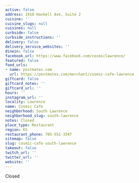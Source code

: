 ```yaml
---
active: false
address: 1910 Haskell Ave, Suite 2
cuisine: ''
cuisine_slugs: null
cuisines: null
curbside: false
curbside_instructions: ''
delivery: false
delivery_service_websites: ''
dinein: false
facebook_url: https://www.facebook.com/cosmiclawrence/
featured: false
food_urls:
- name: postmates.com
  url: https://postmates.com/merchant/cosmic-cafe-lawrence
giftcard: false
giftcard_notes: ''
giftcard_url: ''
hours: ''
instagram_url: ''
locality: Lawrence
name: Cosmic Cafe
neighborhood: South Lawrence
neighborhood_slug: south-lawrence
notes: Closed
place_type: Restaurant
region: KS
restaurant_phone: 785-551-3347
sitemap: false
slug: cosmic-cafe-south-lawrence
takeout: false
twitch_url: ''
twitter_url: ''
website: ''
---
```


Closed